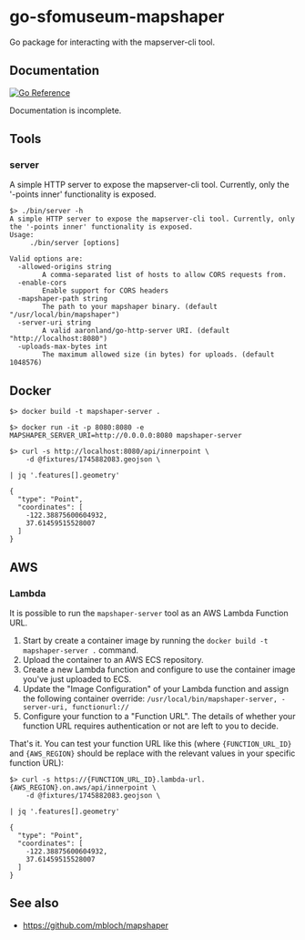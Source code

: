 # go-sfomuseum-mapshaper

Go package for interacting with the mapserver-cli tool.

## Documentation

[![Go Reference](https://pkg.go.dev/badge/github.com/sfomuseum/go-sfomuseum-mapshaper.svg)](https://pkg.go.dev/github.com/sfomuseum/go-sfomuseum-mapshaper)

Documentation is incomplete.

## Tools

### server

A simple HTTP server to expose the mapserver-cli tool. Currently, only the '-points inner' functionality is exposed.

```
$> ./bin/server -h
A simple HTTP server to expose the mapserver-cli tool. Currently, only the '-points inner' functionality is exposed.
Usage:
	 ./bin/server [options]

Valid options are:
  -allowed-origins string
    	A comma-separated list of hosts to allow CORS requests from.
  -enable-cors
    	Enable support for CORS headers
  -mapshaper-path string
    	The path to your mapshaper binary. (default "/usr/local/bin/mapshaper")
  -server-uri string
    	A valid aaronland/go-http-server URI. (default "http://localhost:8080")
  -uploads-max-bytes int
    	The maximum allowed size (in bytes) for uploads. (default 1048576)
```

## Docker

```
$> docker build -t mapshaper-server .

$> docker run -it -p 8080:8080 -e MAPSHAPER_SERVER_URI=http://0.0.0.0:8080 mapshaper-server

$> curl -s http://localhost:8080/api/innerpoint \
	-d @fixtures/1745882083.geojson \

| jq '.features[].geometry'

{
  "type": "Point",
  "coordinates": [
    -122.38875600604932,
    37.61459515528007
  ]
}
```

## AWS

### Lambda

It is possible to run the `mapshaper-server` tool as an AWS Lambda Function URL.

1. Start by create a container image by running the `docker build -t mapshaper-server .` command.
2. Upload the container to an AWS ECS repository.
3. Create a new Lambda function and configure to use the container image you've just uploaded to ECS.
4. Update the "Image Configuration" of your Lambda function and assign the following container override: `/usr/local/bin/mapshaper-server, -server-uri, functionurl://`
5. Configure your function to a "Function URL". The details of whether your function URL requires authentication or not are left to you to decide.

That's it. You can test your function URL like this (where `{FUNCTION_URL_ID}` and `{AWS_REGION}` should be replace with the relevant values in your specific function URL):

```
$> curl -s https://{FUNCTION_URL_ID}.lambda-url.{AWS_REGION}.on.aws/api/innerpoint \
	-d @fixtures/1745882083.geojson \
	
| jq '.features[].geometry'
	
{
  "type": "Point",
  "coordinates": [
    -122.38875600604932,
    37.61459515528007
  ]
}
```

## See also

* https://github.com/mbloch/mapshaper